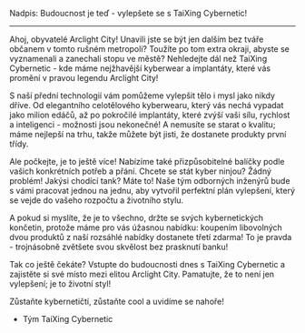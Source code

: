 Nadpis: Budoucnost je teď - vylepšete se s TaiXing Cybernetic!

---

Ahoj, obyvatelé Arclight City! Unavili jste se být jen dalším bez tváře občanem v tomto rušném metropoli? Toužíte po tom extra okraji, abyste se vyznamenali a zanechali stopu ve městě? Nehledejte dál než TaiXing Cybernetic - kde máme nejžhavější kyberwear a implantáty, které vás promění v pravou legendu Arclight City!

S naší přední technologií vám pomůžeme vylepšit tělo i mysl jako nikdy dříve. Od elegantního celotělového kyberwearu, který vás nechá vypadat jako milion edáčů, až po pokročilé implantáty, které zvýší vaši sílu, rychlost a inteligenci - možnosti jsou nekonečné! A nemusíte se starat o kvalitu; máme nejlepší na trhu, takže můžete být jisti, že dostanete produkty první třídy.

Ale počkejte, je to ještě více! Nabízíme také přizpůsobitelné balíčky podle vašich konkrétních potřeb a přání. Chcete se stát kyber ninjou? Žádný problém! Jakýsi chodící tank? Máte to! Naše tým odborných inženýrů bude s vámi pracovat jednou na jednu, aby vytvořil perfektní plán vylepšení, který se vejde do vašeho rozpočtu a životního stylu.

A pokud si myslíte, že je to všechno, držte se svých kybernetických končetin, protože máme pro vás úžasnou nabídku: koupením libovolných dvou produktů z naší rozsáhlé nabídky dostanete třetí zdarma! To je pravda - trojnásobně zvětšete svou skvělost bez prasknutí banku!

Tak co ještě čekáte? Vstupte do budoucnosti dnes s TaiXing Cybernetic a zajistěte si své místo mezi elitou Arclight City. Pamatujte, že to není jen vylepšení; je to životní styl!

Zůstaňte kybernetičtí, zůstaňte cool a uvidíme se nahoře!

- Tým TaiXing Cybernetic
